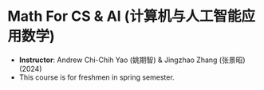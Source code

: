 # Math For CS & AI (计算机与人工智能应用数学)

- **Instructor**: Andrew Chi-Chih Yao (姚期智) & Jingzhao Zhang (张景昭) (2024)
- This course is for freshmen in spring semester.